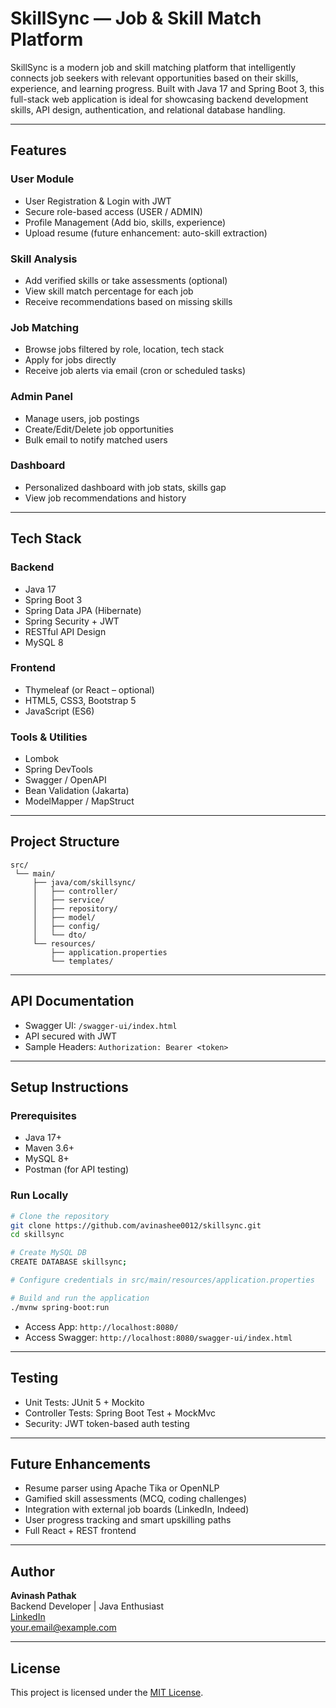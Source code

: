 # SkillSync — Job & Skill Match Platform

SkillSync is a modern job and skill matching platform that intelligently connects job seekers with relevant opportunities based on their skills, experience, and learning progress. Built with Java 17 and Spring Boot 3, this full-stack web application is ideal for showcasing backend development skills, API design, authentication, and relational database handling.

---

## Features

### User Module
- User Registration & Login with JWT
- Secure role-based access (USER / ADMIN)
- Profile Management (Add bio, skills, experience)
- Upload resume (future enhancement: auto-skill extraction)

### Skill Analysis
- Add verified skills or take assessments (optional)
- View skill match percentage for each job
- Receive recommendations based on missing skills

### Job Matching
- Browse jobs filtered by role, location, tech stack
- Apply for jobs directly
- Receive job alerts via email (cron or scheduled tasks)

### Admin Panel
- Manage users, job postings
- Create/Edit/Delete job opportunities
- Bulk email to notify matched users

### Dashboard
- Personalized dashboard with job stats, skills gap
- View job recommendations and history

---

## Tech Stack

### Backend
- Java 17
- Spring Boot 3
- Spring Data JPA (Hibernate)
- Spring Security + JWT
- RESTful API Design
- MySQL 8

### Frontend
- Thymeleaf (or React – optional)
- HTML5, CSS3, Bootstrap 5
- JavaScript (ES6)

### Tools & Utilities
- Lombok
- Spring DevTools
- Swagger / OpenAPI
- Bean Validation (Jakarta)
- ModelMapper / MapStruct

---

## Project Structure

```
src/
 └── main/
     ├── java/com/skillsync/
     │   ├── controller/
     │   ├── service/
     │   ├── repository/
     │   ├── model/
     │   ├── config/
     │   └── dto/
     └── resources/
         ├── application.properties
         └── templates/
```

---

## API Documentation

- Swagger UI: `/swagger-ui/index.html`
- API secured with JWT
- Sample Headers: `Authorization: Bearer <token>`

---

## Setup Instructions

### Prerequisites
- Java 17+
- Maven 3.6+
- MySQL 8+
- Postman (for API testing)

### Run Locally
```bash
# Clone the repository
git clone https://github.com/avinashee0012/skillsync.git
cd skillsync

# Create MySQL DB
CREATE DATABASE skillsync;

# Configure credentials in src/main/resources/application.properties

# Build and run the application
./mvnw spring-boot:run
```

- Access App: `http://localhost:8080/`
- Access Swagger: `http://localhost:8080/swagger-ui/index.html`

---

## Testing

- Unit Tests: JUnit 5 + Mockito
- Controller Tests: Spring Boot Test + MockMvc
- Security: JWT token-based auth testing

---

## Future Enhancements

- Resume parser using Apache Tika or OpenNLP
- Gamified skill assessments (MCQ, coding challenges)
- Integration with external job boards (LinkedIn, Indeed)
- User progress tracking and smart upskilling paths
- Full React + REST frontend

---

## Author

**Avinash Pathak**  
Backend Developer | Java Enthusiast  
[LinkedIn](https://linkedin.com/in/your-profile)  
your.email@example.com

---

## License

This project is licensed under the [MIT License](LICENSE).